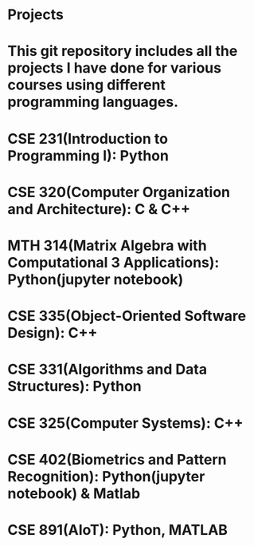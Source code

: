 # Projects
# This git repository includes all the projects I have done for various courses using different programming languages.
# CSE 231(Introduction to Programming I): Python
# CSE 320(Computer Organization and Architecture): C & C++
# MTH 314(Matrix Algebra with Computational 3 Applications): Python(jupyter notebook)
# CSE 335(Object-Oriented Software Design): C++
# CSE 331(Algorithms and Data Structures): Python
# CSE 325(Computer Systems): C++
# CSE 402(Biometrics and Pattern Recognition): Python(jupyter notebook) & Matlab
# CSE 891(AIoT): Python, MATLAB
